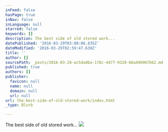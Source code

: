 ```yaml
---
inFeed: false
hasPage: true
inNav: false
inLanguage: null
starred: false
keywords: []
description: The best side of old stored work...
datePublished: '2016-03-29T03:00:06.835Z'
dateModified: '2016-03-29T02:59:47.638Z'
title: ''
author: []
sourcePath: _posts/2016-03-28-ac5da4ba-178c-4477-9328-68a496967bb2.md
published: true
authors: []
publisher:
  favicon: null
  name: null
  domain: null
  url: null
url: the-best-side-of-old-stored-work/index.html
_type: Blurb

---
```

The best side of old stored work...
![](https://the-grid-user-content.s3-us-west-2.amazonaws.com/b7fd03d5-8c82-48c6-843d-dd09bb5cb970.jpg)